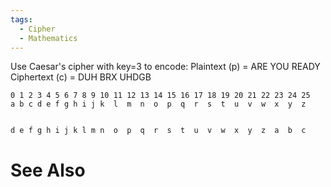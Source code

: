 ```yaml
---
tags:
  - Cipher
  - Mathematics
---
```

Use Caesar's cipher with key=3 to encode:
Plaintext (p) = ARE YOU READY
Ciphertext (c) = DUH BRX UHDGB

~~~
0 1 2 3 4 5 6 7 8 9 10 11 12 13 14 15 16 17 18 19 20 21 22 23 24 25
a b c d e f g h i j k  l  m  n  o  p  q  r  s  t  u  v  w  x  y  z


d e f g h i j k l m n  o  p  q  r  s  t  u  v  w  x  y  z  a  b  c
~~~


# See Also

